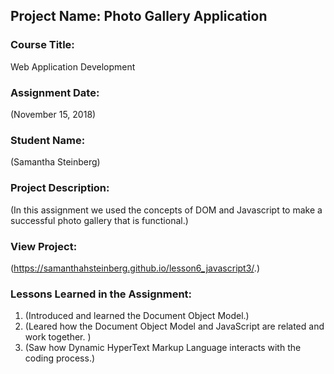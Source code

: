 ## Project Name:  Photo Gallery Application

### Course Title:
Web Application Development

### Assignment Date:  
(November 15, 2018)

### Student Name:  
(Samantha Steinberg)

### Project Description:
(In this assignment we used the concepts of DOM and Javascript to make a successful photo gallery that is functional.)

### View Project:
(https://samanthahsteinberg.github.io/lesson6_javascript3/.)

### Lessons Learned in the Assignment:
1. (Introduced and learned the Document Object Model.)
2. (Leared how the Document Object Model and JavaScript are related and work together. )
3. (Saw how Dynamic HyperText Markup Language interacts with the coding process.)

